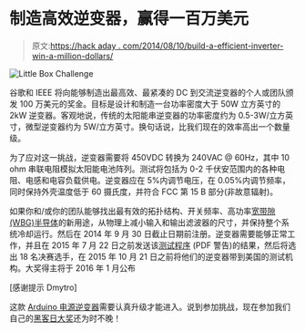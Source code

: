 # 制造高效逆变器，赢得一百万美元

> 原文:[https://hack aday . com/2014/08/10/build-a-efficient-inverter-win-a-million-dollars/](https://hackaday.com/2014/08/10/build-an-efficient-inverter-win-a-million-dollars/)

![Little Box Challenge](../Images/f6268943a9e1173854766c23c871ace7.png)

谷歌和 IEEE 将向能够制造出最高效、最紧凑的 DC 到交流逆变器的个人或团队颁发 100 万美元的奖金。目标是设计和制造一台功率密度大于 50W 立方英寸的 2kW 逆变器。客观地说，传统的太阳能串逆变器的功率密度约为 0.5-3W/立方英寸，微型逆变器约为 5W/立方英寸。换句话说，比我们现在的效率高出一个数量级。

为了应对这一挑战，逆变器需要将 450VDC 转换为 240VAC @ 60Hz，其中 10 ohm 串联电阻模拟太阳能电池阵列。测试将包括为 0-2 千伏安范围内的各种电阻、电感和电容负载供电。逆变器应在 5%内调节电压，在 0.05%内调节频率，同时保持外壳温度低于 60 摄氏度，并符合 FCC 第 15 B 部分(非故意辐射)。

如果你和/或你的团队能够找出最有效的拓扑结构、开关频率、高功率[宽带隙(WBG)半导体](http://wikipedia.org/wiki/Wide_bandgap_semiconductors)的新用途，从物理上减小输入和输出滤波器的尺寸，并保持整个系统冷却运行。然后在 2014 年 9 月 30 日截止日期前注册。逆变器需要能够正常工作，并且在 2015 年 7 月 22 日之前发送该[测试程序](http://www.littleboxchallenge.com/pdf/LBC-InverterRequirements.pdf) (PDF 警告)的结果，然后将选出 18 名决赛选手，在 2015 年 10 月 21 日之前将他们的逆变器带到美国的测试机构。大奖得主将于 2016 年 1 月公布

[感谢提示 Dmytro]

这款 [Arduino 电源逆变器](http://hackaday.com/2013/06/21/an-arduino-power-inverter/)需要认真升级才能进入。说到参加挑战，现在参加我们自己的[黑客日大奖](http://hackaday.io/prize)还为时不晚！